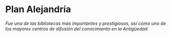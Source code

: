 # Plan Alejandría
_Fue una de las bibliotecas más importantes y prestigiosas, así como uno de los mayores centros de difusión del conocimiento en la Antigüedad_